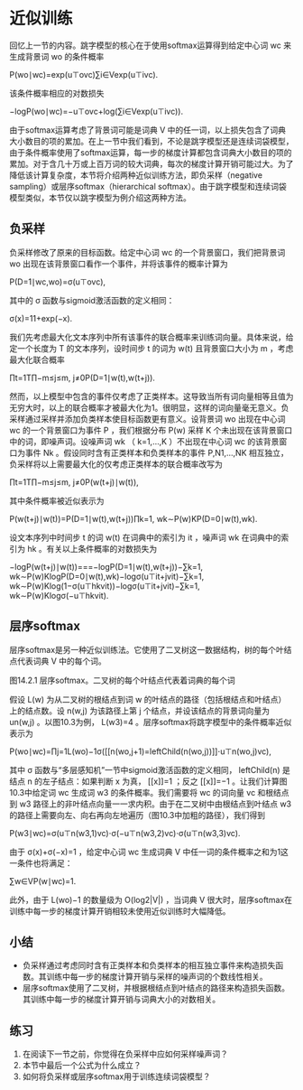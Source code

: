 

<!--
 * @version:
 * @Author:  StevenJokes https://github.com/StevenJokes
 * @Date: 2020-07-15 00:39:04
 * @LastEditors:  StevenJokes https://github.com/StevenJokes
 * @LastEditTime: 2020-07-15 00:47:21
 * @Description:
 * @TODO::
 * @Reference:
-->

# 近似训练

回忆上一节的内容。跳字模型的核心在于使用softmax运算得到给定中心词 wc 来生成背景词 wo 的条件概率

P(wo∣wc)=exp(u⊤ovc)∑i∈Vexp(u⊤ivc).

该条件概率相应的对数损失

−logP(wo∣wc)=−u⊤ovc+log(∑i∈Vexp(u⊤ivc)).

由于softmax运算考虑了背景词可能是词典 V 中的任一词，以上损失包含了词典大小数目的项的累加。在上一节中我们看到，不论是跳字模型还是连续词袋模型，由于条件概率使用了softmax运算，每一步的梯度计算都包含词典大小数目的项的累加。对于含几十万或上百万词的较大词典，每次的梯度计算开销可能过大。为了降低该计算复杂度，本节将介绍两种近似训练方法，即负采样（negative sampling）或层序softmax（hierarchical softmax）。由于跳字模型和连续词袋模型类似，本节仅以跳字模型为例介绍这两种方法。

## 负采样

负采样修改了原来的目标函数。给定中心词 wc 的一个背景窗口，我们把背景词 wo 出现在该背景窗口看作一个事件，并将该事件的概率计算为

P(D=1∣wc,wo)=σ(u⊤ovc),

其中的 σ 函数与sigmoid激活函数的定义相同：

σ(x)=11+exp(−x).

我们先考虑最大化文本序列中所有该事件的联合概率来训练词向量。具体来说，给定一个长度为 T 的文本序列，设时间步 t 的词为 w(t) 且背景窗口大小为 m ，考虑最大化联合概率

∏t=1T∏−m≤j≤m, j≠0P(D=1∣w(t),w(t+j)).

然而，以上模型中包含的事件仅考虑了正类样本。这导致当所有词向量相等且值为无穷大时，以上的联合概率才被最大化为1。很明显，这样的词向量毫无意义。负采样通过采样并添加负类样本使目标函数更有意义。设背景词 wo 出现在中心词 wc 的一个背景窗口为事件 P ，我们根据分布 P(w) 采样 K 个未出现在该背景窗口中的词，即噪声词。设噪声词 wk （ k=1,…,K ）不出现在中心词 wc 的该背景窗口为事件 Nk 。假设同时含有正类样本和负类样本的事件 P,N1,…,NK 相互独立，负采样将以上需要最大化的仅考虑正类样本的联合概率改写为

∏t=1T∏−m≤j≤m, j≠0P(w(t+j)∣w(t)),

其中条件概率被近似表示为

P(w(t+j)∣w(t))=P(D=1∣w(t),w(t+j))∏k=1, wk∼P(w)KP(D=0∣w(t),wk).

设文本序列中时间步 t 的词 w(t) 在词典中的索引为 it ，噪声词 wk 在词典中的索引为 hk 。有关以上条件概率的对数损失为

−logP(w(t+j)∣w(t))===−logP(D=1∣w(t),w(t+j))−∑k=1, wk∼P(w)KlogP(D=0∣w(t),wk)−logσ(u⊤it+jvit)−∑k=1, wk∼P(w)Klog(1−σ(u⊤hkvit))−logσ(u⊤it+jvit)−∑k=1, wk∼P(w)Klogσ(−u⊤hkvit).

## 层序softmax

层序softmax是另一种近似训练法。它使用了二叉树这一数据结构，树的每个叶结点代表词典 V 中的每个词。

图14.2.1 层序softmax。二叉树的每个叶结点代表着词典的每个词

假设 L(w) 为从二叉树的根结点到词 w 的叶结点的路径（包括根结点和叶结点）上的结点数。设 n(w,j) 为该路径上第 j 个结点，并设该结点的背景词向量为 un(w,j) 。以图10.3为例， L(w3)=4 。层序softmax将跳字模型中的条件概率近似表示为

P(wo∣wc)=∏j=1L(wo)−1σ([[n(wo,j+1)=leftChild(n(wo,j))]]⋅u⊤n(wo,j)vc),

其中 σ 函数与“多层感知机”一节中sigmoid激活函数的定义相同， leftChild(n) 是结点 n 的左子结点：如果判断 x 为真， [[x]]=1 ；反之 [[x]]=−1 。让我们计算图10.3中给定词 wc 生成词 w3 的条件概率。我们需要将 wc 的词向量 vc 和根结点到 w3 路径上的非叶结点向量一一求内积。由于在二叉树中由根结点到叶结点 w3 的路径上需要向左、向右再向左地遍历（图10.3中加粗的路径），我们得到

P(w3∣wc)=σ(u⊤n(w3,1)vc)⋅σ(−u⊤n(w3,2)vc)⋅σ(u⊤n(w3,3)vc).

由于 σ(x)+σ(−x)=1 ，给定中心词 wc 生成词典 V 中任一词的条件概率之和为1这一条件也将满足：

∑w∈VP(w∣wc)=1.

此外，由于 L(wo)−1 的数量级为 O(log2|V|) ，当词典 V 很大时，层序softmax在训练中每一步的梯度计算开销相较未使用近似训练时大幅降低。

## 小结

* 负采样通过考虑同时含有正类样本和负类样本的相互独立事件来构造损失函数。其训练中每一步的梯度计算开销与采样的噪声词的个数线性相关。
* 层序softmax使用了二叉树，并根据根结点到叶结点的路径来构造损失函数。其训练中每一步的梯度计算开销与词典大小的对数相关。


## 练习

1. 在阅读下一节之前，你觉得在负采样中应如何采样噪声词？
1. 本节中最后一个公式为什么成立？
1. 如何将负采样或层序softmax用于训练连续词袋模型？
